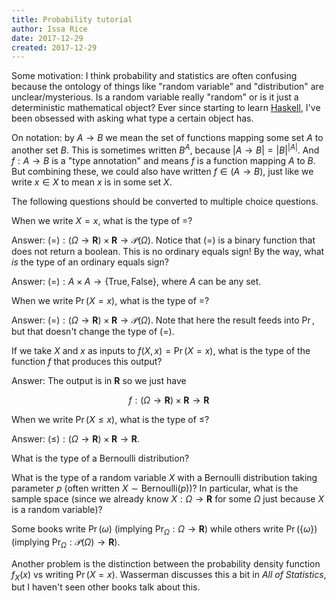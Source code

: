 ```yaml
---
title: Probability tutorial
author: Issa Rice
date: 2017-12-29
created: 2017-12-29
---
```


Some motivation: I think probability and statistics are often confusing because the ontology of things like "random variable" and "distribution" are unclear/mysterious. Is a random variable really "random" or is it just a deterministic mathematical object? Ever since starting to learn [Haskell](my-haskell-learning), I've been obsessed with asking what type a certain object has.

On notation: by $A \to B$ we mean the set of functions mapping some set $A$ to another set $B$. This is sometimes written $B^A$, because $|A\to B| = |B|^{|A|}$. And $f : A \to B$ is a "type annotation" and means $f$ is a function mapping $A$ to $B$. But combining these, we could also have written $f \in (A\to B)$, just like we write $x\in X$ to mean $x$ is in some set $X$.

The following questions should be converted to multiple choice questions.

When we write $X = x$, what is the type of $=$?

Answer: $(=) : (\Omega \to \mathbf R) \times \mathbf R \to \mathcal P (\Omega)$. Notice that $(=)$ is a binary function that does not return a boolean. This is no ordinary equals sign! By the way, what *is* the type of an ordinary equals sign?

Answer: $(=): A \times A \to \{\text{True}, \text{False}\}$, where $A$ can be any set.

When we write $\Pr (X = x)$, what is the type of $=$?

Answer: $(=) : (\Omega \to \mathbf R) \times \mathbf R \to \mathcal P(\Omega)$. Note that here the result feeds into $\Pr$, but that doesn't change the type of $(=)$.

If we take $X$ and $x$ as inputs to $f(X,x) = \Pr(X=x)$, what is the type of the function $f$ that produces this output?

Answer: The output is in $\mathbf R$ so we just have

$$f : (\Omega\to\mathbf R) \times \mathbf R \to \mathbf R$$

When we write $\Pr (X \leq x)$, what is the type of $\leq$?

Answer: $(\leq) : (\Omega \to \mathbf R) \times \mathbf{R} \to \mathbf R$.

What is the type of a Bernoulli distribution?

What is the type of a random variable $X$ with a Bernoulli distribution taking parameter $p$ (often written $X \sim \mathrm{Bernoulli}(p)$)? In particular, what is the sample space (since we already know $X : \Omega \to \mathbf R$ for some $\Omega$ just because $X$ is a random variable)?

Some books write $\Pr(\omega)$ (implying $\Pr_\Omega : \Omega \to \mathbf R$) while others write $\Pr(\{\omega\})$ (implying $\Pr_\Omega : \mathcal P(\Omega) \to \mathbf R$).

Another problem is the distinction between the probability density function $f_X(x)$ vs writing $\Pr(X=x)$. Wasserman discusses this a bit in _All of Statistics_, but I haven't seen other books talk about this.
